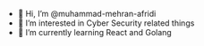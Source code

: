- 👋 Hi, I’m @muhammad-mehran-afridi
- 👀 I’m interested in Cyber Security related things
- 🌱 I’m currently learning React and Golang


<!---
muhammad-mehran-afridi/muhammad-mehran-afridi is a ✨ special ✨ repository because its `README.md` (this file) appears on your GitHub profile.
You can click the Preview link to take a look at your changes.
--->
